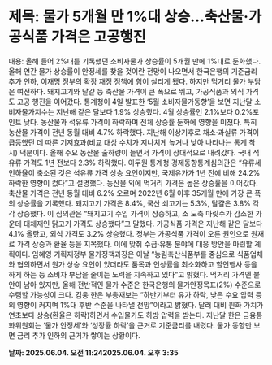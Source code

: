 # **제목: 물가 5개월 만 1%대 상승…축산물·가공식품 가격은 고공행진**

  내용: 올해 들어 2%대를 기록했던 소비자물가 상승률이 5개월 만에 1%대로 둔화했다. 올해 연간 물가 상승률이 안정세를 찾을 것이란 전망이 나오면서 한국은행의 기준금리 추가 인하, 이재명 정부의 확장 재정 정책에 힘이 실리게 됐다. 하지만 먹거리 물가 부담은 여전하다. 돼지고기와 달걀 등 축산물 가격이 큰 폭으로 뛰고, 가공식품과 외식 가격도 고공 행진을 이어갔다.            통계청이 4일 발표한 ‘5월 소비자물가동향’을 보면 지난달 소비자물가지수는 지난해 같은 달보다 1.9% 상승했다. 4월 상승률인 2.1%보다 0.2%포인트 낮다.                                                                                                                       농산물과 석유류 가격이 하락하며 전체 상승률 둔화에 영향을 미쳤다. 특히 농산물 가격이 전년 동월 대비 4.7% 하락했다. 지난해 이상기후로 채소·과실류 가격이 급등했던 데 따른 기저효과(비교 대상 수치가 지나치게 높거나 낮아 나타나는 통계 착시) 덕분이다. 올해 주요 농산물 출하량이 늘면서 가격이 상대적으로 내려갔다.            국내 석유류 가격도 1년 전보다 2.3% 하락했다. 이두원 통계청 경제동향통계심의관은 “유류세 인하율이 축소된 것은 석유류 가격 상승 요인이지만, 국제유가가 1년 전에 비해 24.2% 하락한 영향이 컸다”고 설명했다.                                                                                                                       농산물 외에 먹거리 가격은 높은 상승률을 이어갔다. 축산물 가격은 전년 동월 대비 6.2% 오르며 2022년 6월 이후 35개월 만에 가장 큰 폭의 상승률을 기록했다. 돼지고기 가격은 8.4%, 국산 쇠고기는 5.3%, 달걀은 3.8% 각각 상승했다. 이 심의관은 “돼지고기 수입 가격이 상승하고, 소 도축 마릿수가 감소한 가운데 대체재인 닭고기 가격도 상승했다”고 말했다.           가공식품 가격은 지난해 같은 달보다 4.1% 올랐고, 외식 가격도 3.2% 상승했다. 정부는 가공식품 가격이 오른 원인으로 원재료 가격 상승과 환율 등을 지목했다. 이에 맞춰 수급·유통 분야에 대응 방안을 마련할 계획이다. 임혜영 기획재정부 물가정책과장은 이날 “농림축산식품부를 중심으로 식품업체와 협의하면서 원가 상승 요인이 있더라도 품목과 인상률을 최소화하고 할인행사 등을 하게 하는 등 소비자 부담을 줄이는 노력을 지속하고 있다”고 밝혔다.           먹거리 가격엔 불안이 남아 있지만, 올해 전반적인 물가 수준은 한국은행의 물가안정목표(2%) 수준으로 수렴할 가능성이 크다. 김웅 한은 부총재보는 “하반기부터 유가 하락, 낮은 수요 압력 등의 영향이 커지며 1%대 후반 수준을 나타낼 전망”이라고 밝혔다. 달러 대비 원화 가치가 연초보다 상승(환율은 하락)하면서 수입물가도 하방 압력을 받는다. 지난달 한은 금융통화위원회는 ‘물가 안정세’와 ‘성장률 하락’을 근거로 기준금리를 내렸다. 물가 동향만 보면 금리 추가 인하의 근거가 쌓이는 상황이다.

  **날짜: 2025.06.04. 오전 11:242025.06.04. 오후 3:35**